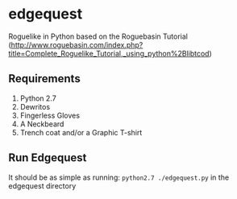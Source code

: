 # edgequest
Roguelike in Python based on the Roguebasin Tutorial (http://www.roguebasin.com/index.php?title=Complete_Roguelike_Tutorial,_using_python%2Blibtcod)

## Requirements
1. Python 2.7
2. Dewritos
3. Fingerless Gloves
4. A Neckbeard
5. Trench coat and/or a Graphic T-shirt

## Run Edgequest
It should be as simple as running:
`python2.7 ./edgequest.py`
in the edgequest directory
